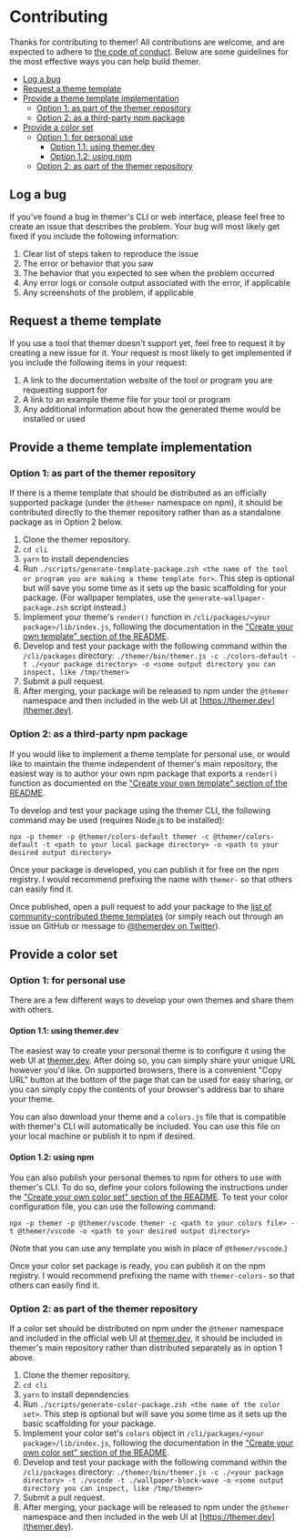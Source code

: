 # Contributing

Thanks for contributing to themer! All contributions are welcome, and are expected to adhere to [the code of conduct](https://github.com/mjswensen/themer/blob/main/CODE_OF_CONDUCT.md). Below are some guidelines for the most effective ways you can help build themer.

* [Log a bug](#log-a-bug)
* [Request a theme template](#request-a-theme-template)
* [Provide a theme template implementation](#provide-a-theme-template-implementation)
  * [Option 1: as part of the themer repository](#option-1-as-part-of-the-themer-repository)
  * [Option 2: as a third-party npm package](#option-2-as-a-third-party-npm-package)
* [Provide a color set](#provide-a-color-set)
  * [Option 1: for personal use](#option-1-for-personal-use)
    * [Option 1.1: using themer.dev](#option-11-using-themerdev)
    * [Option 1.2: using npm](#option-12-using-npm)
  * [Option 2: as part of the themer repository](#option-2-as-part-of-the-themer-repository)

## Log a bug

If you've found a bug in themer's CLI or web interface, please feel free to create an issue that describes the problem. Your bug will most likely get fixed if you include the following information:

1. Clear list of steps taken to reproduce the issue
2. The error or behavior that you saw
3. The behavior that you expected to see when the problem occurred
4. Any error logs or console output associated with the error, if applicable
5. Any screenshots of the problem, if applicable

## Request a theme template

If you use a tool that themer doesn't support yet, feel free to request it by creating a new issue for it. Your request is most likely to get implemented if you include the following items in your request:

1. A link to the documentation website of the tool or program you are requesting support for
2. A link to an example theme file for your tool or program
3. Any additional information about how the generated theme would be installed or used

## Provide a theme template implementation

### Option 1: as part of the themer repository

If there is a theme template that should be distributed as an officially supported package (under the `@themer` namespace on npm), it should be contributed directly to the themer repository rather than as a standalone package as in Option 2 below.

1. Clone the themer repository.
2. `cd cli`
3. `yarn` to install dependencies
4. Run `./scripts/generate-template-package.zsh <the name of the tool or program you are making a theme template for>`. This step is optional but will save you some time as it sets up the basic scaffolding for your package. (For wallpaper templates, use the `generate-wallpaper-package.zsh` script instead.)
5. Implement your theme's `render()` function in `/cli/packages/<your package>/lib/index.js`, following the documentation in the ["Create your own template" section of the README](https://github.com/mjswensen/themer#create-your-own-template).
6. Develop and test your package with the following command within the `/cli/packages` directory: `./themer/bin/themer.js -c ./colors-default -t ./<your package directory> -o <some output directory you can inspect, like /tmp/themer>`
7. Submit a pull request.
8. After merging, your package will be released to npm under the `@themer` namespace and then included in the web UI at [https://themer.dev](themer.dev).

### Option 2: as a third-party npm package

If you would like to implement a theme template for personal use, or would like to maintain the theme independent of themer's main repository, the easiest way is to author your own npm package that exports a `render()` function as documented on the ["Create your own template" section of the README](https://github.com/mjswensen/themer#create-your-own-template).

To develop and test your package using the themer CLI, the following command may be used (requires Node.js to be installed):

    npx -p themer -p @themer/colors-default themer -c @themer/colors-default -t <path to your local package directory> -o <path to your desired output directory>

Once your package is developed, you can publish it for free on the npm registry. I would recommend prefixing the name with `themer-` so that others can easily find it.

Once published, open a pull request to add your package to the [list of community-contributed theme templates](https://github.com/mjswensen/themer#community) (or simply reach out through an issue on GitHub or message to [@themerdev on Twitter](https://twitter.com/themerdev)).

## Provide a color set

### Option 1: for personal use

There are a few different ways to develop your own themes and share them with others.

#### Option 1.1: using themer.dev

The easiest way to create your personal theme is to configure it using the web UI at [themer.dev](https://themer.dev). After doing so, you can simply share your unique URL however you'd like. On supported browsers, there is a convenient "Copy URL" button at the bottom of the page that can be used for easy sharing, or you can simply copy the contents of your browser's address bar to share your theme.

You can also download your theme and a `colors.js` file that is compatible with themer's CLI will automatically be included. You can use this file on your local machine or publish it to npm if desired.

#### Option 1.2: using npm

You can also publish your personal themes to npm for others to use with themer's CLI. To do so, define your colors following the instructions under the ["Create your own color set" section of the README](https://github.com/mjswensen/themer#create-your-own-color-set). To test your color configuration file, you can use the following command:

    npx -p themer -p @themer/vscode themer -c <path to your colors file> -t @themer/vscode -o <path to your desired output directory>

(Note that you can use any template you wish in place of `@themer/vscode`.)

Once your color set package is ready, you can publish it on the npm registry. I would recommend prefixing the name with `themer-colors-` so that others can easily find it.

### Option 2: as part of the themer repository

If a color set should be distributed on npm under the `@themer` namespace and included in the official web UI at [themer.dev](https://themer.dev), it should be included in themer's main repository rather than distributed separately as in option 1 above.

1. Clone the themer repository.
2. `cd cli`
3. `yarn` to install dependencies
4. Run `./scripts/generate-color-package.zsh <the name of the color set>`. This step is optional but will save you some time as it sets up the basic scaffolding for your package.
5. Implement your color set's `colors` object in `/cli/packages/<your package>/lib/index.js`, following the documentation in the ["Create your own color set" section of the README](https://github.com/mjswensen/themer#create-your-own-color-set).
6. Develop and test your package with the following command within the `/cli/packages` directory: `./themer/bin/themer.js -c ./<your package directory> -t ./vscode -t ./wallpaper-block-wave -o <some output directory you can inspect, like /tmp/themer>`
7. Submit a pull request.
8. After merging, your package will be released to npm under the `@themer` namespace and then included in the web UI at [https://themer.dev](themer.dev).
